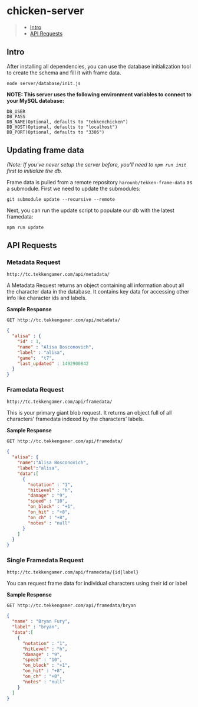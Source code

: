 # chicken-server

> - [Intro](#intro)
> - [API Requests](#api-requests)

## Intro
After installing all dependencies, you can use the database initialization tool to create the schema and fill it with frame data.
```
node server/database/init.js
```

**NOTE: This server uses the following environment variables to connect to your MySQL database:**
```
DB_USER
DB_PASS
DB_NAME(Optional, defaults to "tekkenchicken")
DB_HOST(Optional, defaults to "localhost")
DB_PORT(Optional, defaults to "3306")
```

## Updating frame data

*(Note: If you've never setup the server before, you'll need to `npm run init` first to initialize the db.*
 
Frame data is pulled from a remote repository `harounb/tekken-frame-data` as a submodule. First we need to update the submodules:

`git submodule update --recursive --remote`

Next, you can run the update script to populate our db with the latest framedata:

`npm run update`


## API Requests

### Metadata Request
```
http://tc.tekkengamer.com/api/metadata/
```
A Metadata Request returns an object containing all information about all the character data in the database. It contains key data for accessing other info like character ids and labels.

**Sample Response**
```
GET http://tc.tekkengamer.com/api/metadata/
```
```json
{
  "alisa" : {
    "id" : 1,
    "name" : "Alisa Bosconovich",
    "label" : "alisa",
    "game":  "t7",
    "last_updated" : 1492900842
  }
}
```

### Framedata Request
```
http://tc.tekkengamer.com/api/framedata/
```
This is your primary giant blob request. It returns an object full of all characters' framedata indexed by the characters' labels.

**Sample Response**
```
GET http://tc.tekkengamer.com/api/framedata/
```
```json
{
  "alisa": {
    "name":"Alisa Bosconovich",
    "label":"alisa",
    "data":[
      {
        "notation" : "1",
        "hitLevel" : "h",
        "damage" : "9",
        "speed" : "10",
        "on_block" : "+1",
        "on_hit" : "+8",
        "on_ch" : "+8",
        "notes" : "null"
      }
    ]
  }
}  
```
### Single Framedata Request
```
http://tc.tekkengamer.com/api/framedata/{id|label}
```
You can request frame data for individual characters using their id or label

**Sample Response**
```
GET http://tc.tekkengamer.com/api/framedata/bryan
```
```json
{
  "name" : "Bryan Fury",
  "label" : "bryan",
  "data":[
    {
      "notation" : "1",
      "hitLevel" : "h",
      "damage" : "9",
      "speed" : "10",
      "on_block" : "+1",
      "on_hit" : "+8",
      "on_ch" : "+8",
      "notes" : "null"
    }
  ]
}
```


